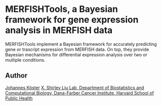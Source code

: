 # MERFISHTools, a Bayesian framework for gene expression analysis in MERFISH data

MERFISHTools implement a Bayesian framework for accurately predicting gene or trascript expression from MERFISH data.
On top, they provide Bayesian mechanisms for differential expression analysis over two or mutliple conditions.

## Author

[Johannes Köster](https://johanneskoester.bitbucket.org)
[X. Shirley Liu Lab, Department of Biostatistics and Computational Biology, Dana-Farber Cancer Institute, Harvard School of Public Health](http://liulab.dfci.harvard.edu)
